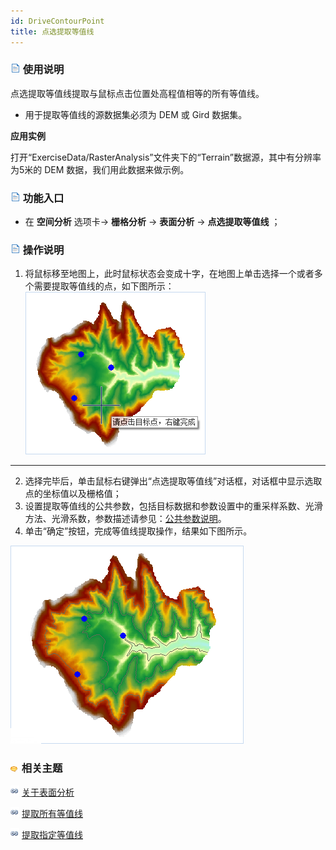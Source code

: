 ```yaml
---
id: DriveContourPoint
title: 点选提取等值线
---
```

### ![](../../../img/read.gif) 使用说明

点选提取等值线提取与鼠标点击位置处高程值相等的所有等值线。

  * 用于提取等值线的源数据集必须为 DEM 或 Gird 数据集。

**应用实例**

打开“ExerciseData/RasterAnalysis”文件夹下的“Terrain”数据源，其中有分辨率为5米的 DEM 数据，我们用此数据来做示例。

### ![](../../img/read.gif) 功能入口

  * 在 **空间分析** 选项卡-> **栅格分析** -> **表面分析** -> **点选提取等值线** ；

### ![](../../img/read.gif) 操作说明

  1. 将鼠标移至地图上，此时鼠标状态会变成十字，在地图上单击选择一个或者多个需要提取等值线的点，如下图所示：
![](img/PointCotour1.png)  
---  
  2. 选择完毕后，单击鼠标右键弹出“点选提取等值线”对话框，对话框中显示选取点的坐标值以及栅格值；
  3. 设置提取等值线的公共参数，包括目标数据和参数设置中的重采样系数、光滑方法、光滑系数，参数描述请参见：[公共参数说明](CommonPara)。
  4. 单击“确定”按钮，完成等值线提取操作，结果如下图所示。

![](img/PointContourResult.png)  

### ![](../../../img/seealso.png) 相关主题

![](../../../img/smalltitle.png) [关于表面分析](AoubtSurfaceAnalyst)

![](../../../img/smalltitle.png) [提取所有等值线](DriveContourAll)

![](../../../img/smalltitle.png) [提取指定等值线](DriveContourSpecific)